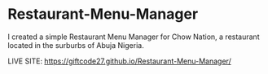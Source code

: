 # Restaurant-Menu-Manager
I created a simple Restaurant Menu Manager for Chow Nation, a restaurant located in the surburbs of Abuja Nigeria.

LIVE SITE:  https://giftcode27.github.io/Restaurant-Menu-Manager/
